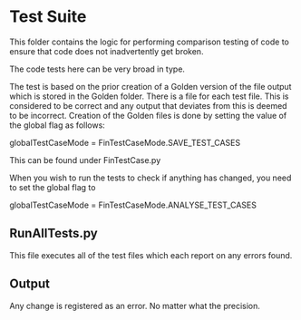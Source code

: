 # Test Suite

This folder contains the logic for performing comparison testing of code to ensure that code does not inadvertently get broken. 

The code tests here can be very broad in type. 

The test is based on the prior creation of a Golden version of the file output which is stored in the Golden folder. There is a file for each test file. This is considered to be correct and any output that deviates from this is deemed to be incorrect. Creation of the Golden files is done by setting the value of the global flag as follows:

globalTestCaseMode = FinTestCaseMode.SAVE_TEST_CASES

This can be found under FinTestCase.py

When you wish to run the tests to check if anything has changed, you need to set the global flag to

globalTestCaseMode = FinTestCaseMode.ANALYSE_TEST_CASES

## RunAllTests.py

This file executes all of the test files which each report on any errors found.


## Output

Any change is registered as an error. No matter what the precision. 